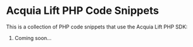 # Acquia Lift PHP Code Snippets
This is a collection of PHP code snippets that use the Acquia Lift PHP SDK:

1) Coming soon...